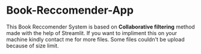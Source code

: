 # Book-Reccomender-App

This Book Reccomender System is based on **Collaborative filtering** method made with the help of Streamlit. If you want to impliment this on your machine kindly contact me for more files. Some files couldn't be upload because of size limit.
